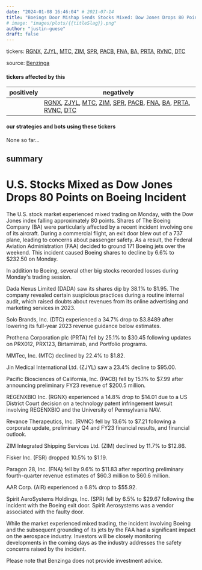 ```yaml
---
date: "2024-01-08 16:46:04" # 2021-07-14
title: "Boeings Door Mishap Sends Stocks Mixed: Dow Jones Drops 80 Points"
# image: "images/plots/{{titleSlag}}.png"
author: "justin-guese"
draft: false
---
```

tickers:  <a href='https://finance.yahoo.com/quote/RGNX' target='_blank'>RGNX</a>, <a href='https://finance.yahoo.com/quote/ZJYL' target='_blank'>ZJYL</a>, <a href='https://finance.yahoo.com/quote/MTC' target='_blank'>MTC</a>, <a href='https://finance.yahoo.com/quote/ZIM' target='_blank'>ZIM</a>, <a href='https://finance.yahoo.com/quote/SPR' target='_blank'>SPR</a>, <a href='https://finance.yahoo.com/quote/PACB' target='_blank'>PACB</a>, <a href='https://finance.yahoo.com/quote/FNA' target='_blank'>FNA</a>, <a href='https://finance.yahoo.com/quote/BA' target='_blank'>BA</a>, <a href='https://finance.yahoo.com/quote/PRTA' target='_blank'>PRTA</a>, <a href='https://finance.yahoo.com/quote/RVNC' target='_blank'>RVNC</a>, <a href='https://finance.yahoo.com/quote/DTC' target='_blank'>DTC</a>

source: <a href='https://www.benzinga.com/news/24/01/36538431/boeing-pacific-biosciences-of-california-and-other-big-stocks-moving-lower-on-monday' target='_blank'>Benzinga</a>

#### tickers affected by this

| positively | negatively |
|------------|------------
|  | <a href='https://finance.yahoo.com/quote/RGNX' target='_blank'>RGNX</a>, <a href='https://finance.yahoo.com/quote/ZJYL' target='_blank'>ZJYL</a>, <a href='https://finance.yahoo.com/quote/MTC' target='_blank'>MTC</a>, <a href='https://finance.yahoo.com/quote/ZIM' target='_blank'>ZIM</a>, <a href='https://finance.yahoo.com/quote/SPR' target='_blank'>SPR</a>, <a href='https://finance.yahoo.com/quote/PACB' target='_blank'>PACB</a>, <a href='https://finance.yahoo.com/quote/FNA' target='_blank'>FNA</a>, <a href='https://finance.yahoo.com/quote/BA' target='_blank'>BA</a>, <a href='https://finance.yahoo.com/quote/PRTA' target='_blank'>PRTA</a>, <a href='https://finance.yahoo.com/quote/RVNC' target='_blank'>RVNC</a>, <a href='https://finance.yahoo.com/quote/DTC' target='_blank'>DTC</a> |

#### our strategies and bots using these tickers

None so far...

## summary

# U.S. Stocks Mixed as Dow Jones Drops 80 Points on Boeing Incident

The U.S. stock market experienced mixed trading on Monday, with the Dow Jones index falling approximately 80 points. Shares of The Boeing Company (BA) were particularly affected by a recent incident involving one of its aircraft. During a commercial flight, an exit door blew out of a 737 plane, leading to concerns about passenger safety. As a result, the Federal Aviation Administration (FAA) decided to ground 171 Boeing jets over the weekend. This incident caused Boeing shares to decline by 6.6% to $232.50 on Monday.

In addition to Boeing, several other big stocks recorded losses during Monday's trading session. 

Dada Nexus Limited (DADA) saw its shares dip by 38.1% to $1.95. The company revealed certain suspicious practices during a routine internal audit, which raised doubts about revenues from its online advertising and marketing services in 2023.

Solo Brands, Inc. (DTC) experienced a 34.7% drop to $3.8489 after lowering its full-year 2023 revenue guidance below estimates.

Prothena Corporation plc (PRTA) fell by 25.1% to $30.45 following updates on PRX012, PRX123, Birtamimab, and Portfolio programs.

MMTec, Inc. (MTC) declined by 22.4% to $1.82.

Jin Medical International Ltd. (ZJYL) saw a 23.4% decline to $95.00.

Pacific Biosciences of California, Inc. (PACB) fell by 15.1% to $7.99 after announcing preliminary FY23 revenue of $200.5 million.

REGENXBIO Inc. (RGNX) experienced a 14.8% drop to $14.01 due to a US District Court decision on a technology patent infringement lawsuit involving REGENXBIO and the University of Pennsylvania NAV.

Revance Therapeutics, Inc. (RVNC) fell by 13.6% to $7.21 following a corporate update, preliminary Q4 and FY23 financial results, and financial outlook.

ZIM Integrated Shipping Services Ltd. (ZIM) declined by 11.7% to $12.86.

Fisker Inc. (FSR) dropped 10.5% to $1.19.

Paragon 28, Inc. (FNA) fell by 9.6% to $11.83 after reporting preliminary fourth-quarter revenue estimates of $60.3 million to $60.6 million.

AAR Corp. (AIR) experienced a 6.8% drop to $55.92.

Spirit AeroSystems Holdings, Inc. (SPR) fell by 6.5% to $29.67 following the incident with the Boeing exit door. Spirit Aerosystems was a vendor associated with the faulty door.

While the market experienced mixed trading, the incident involving Boeing and the subsequent grounding of its jets by the FAA had a significant impact on the aerospace industry. Investors will be closely monitoring developments in the coming days as the industry addresses the safety concerns raised by the incident.

Please note that Benzinga does not provide investment advice.
